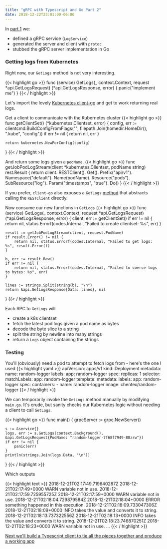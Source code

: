```yaml
---
title: "gRPC with Typescript and Go Part 2"
date: 2018-12-22T23:01:00-06:00
---
```


In [part 1](/posts/grpc-with-typescript-and-go-part-1) we:

* defined a gRPC service (`LogService`)
* generated the server and client with `protoc`
* stubbed the gRPC server implementation in Go

### Getting logs from Kubernetes

Right now, our `GetLogs` method is not very interesting.

{{< highlight go >}}
func (service) GetLogs(_ context.Context, request *api.GetLogsRequest) (*api.GetLogsResponse, error) {
    panic("implement me")
}
{{< / highlight >}}

Let's import the lovely [Kubernetes client-go](https://github.com/kubernetes/client-go) and get to work returning real logs.

Get a client to communicate with the Kubernetes cluster
{{< highlight go >}}
func getClientSet() (*kubernetes.Clientset, error) {
    config, err := clientcmd.BuildConfigFromFlags("", filepath.Join(homedir.HomeDir(), ".kube", "config"))
    if err != nil {
        return nil, err
    }

    return kubernetes.NewForConfig(config)
}
{{< / highlight >}}

And return some logs given a `podName`.
{{< highlight go >}}
func getJobPodLogStream(client *kubernetes.Clientset, podName string) rest.Result {
    return client.
        RESTClient().
        Get().
        Prefix("api/v1").
        Namespace("default").
        Name(podName).
        Resource("pods").
        SubResource("log").
        Param("timestamps", "true").
        Do()
}
{{< / highlight >}}

If you prefer, `client-go` also exposes a `GetLogs` [method](https://github.com/kubernetes/client-go/blob/03bfb9bdcfe5482795b999f39ca3ed9ad42ce5bb/kubernetes/typed/core/v1/pod_expansion.go#L44) that abstracts calling the `RESTClient` directly.

Now consume our new functions in `GetLogs`
{{< highlight go >}}
func (service) GetLogs(_ context.Context, request *api.GetLogsRequest) (*api.GetLogsResponse, error) {
    client, err := getClientSet()
    if err != nil {
        return nil, status.Errorf(codes.Internal, "Failed to create clientset: %s", err)
    }

    result := getJobPodLogStream(client, request.PodName)
    if result.Error() != nil {
        return nil, status.Errorf(codes.Internal, "Failed to get logs: %s", result.Error())
    }

    b, err := result.Raw()
    if err != nil {
        return nil, status.Errorf(codes.Internal, "Failed to coerce logs to bytes: %s", err)
    }

    lines := strings.Split(string(b), "\n")
    return &api.GetLogsResponse{Data: lines}, nil
}
{{< / highlight >}}

Each RPC to `GetLogs` will

* create a k8s clientset
* fetch the latest pod logs given a pod name as bytes
* decode the byte slice to a string
* split the string by newline into many strings
* return a `Logs` object containing the strings

### Testing

You'll (obviously) need a pod to attempt to fetch logs from - here's the one I used
{{< highlight yaml >}}
apiVersion: apps/v1
kind: Deployment
metadata:
  name: random-logger
  labels:
    app: random-logger
spec:
  replicas: 1
  selector:
    matchLabels:
      app: random-logger
  template:
    metadata:
      labels:
        app: random-logger
    spec:
      containers:
      - name: random-logger
        image: chentex/random-logger
{{< / highlight >}}


We can temporarily invoke the `GetLogs` method manually by  modifying `main.go`.
It's crude, but sanity checks our Kubernetes logic without needing a client to call `GetLogs`.

{{< highlight go >}}
func main() {
    grpcServer := grpc.NewServer()

    s := &service{}
    logs, err := s.GetLogs(context.Background(), &api.GetLogsRequest{PodName: "random-logger-7f68f7949-88zrw"})
    if err != nil {
        panic(err)
    }
    println(strings.Join(logs.Data, "\n"))
}
{{< / highlight >}}

Which outputs

{{< highlight text >}}
2018-12-21T02:17:49.719640287Z 2018-12-21T02:17:49+0000 WARN variable not in use.
2018-12-21T02:17:59.725955725Z 2018-12-21T02:17:59+0000 WARN variable not in use.
2018-12-21T02:18:04.729879584Z 2018-12-21T02:18:04+0000 ERROR something happened in this execution.
2018-12-21T02:18:09.733047306Z 2018-12-21T02:18:09+0000 INFO takes the value and converts it to string.
2018-12-21T02:18:13.737322556Z 2018-12-21T02:18:13+0000 INFO takes the value and converts it to string.
2018-12-21T02:18:23.746870251Z 2018-12-21T02:18:23+0000 WARN variable not in use.
...
{{< / highlight >}}

[Next we'll build a Typescript client to tie all the pieces together and produce a working app](/posts/grpc-with-typescript-and-go-part-3)
